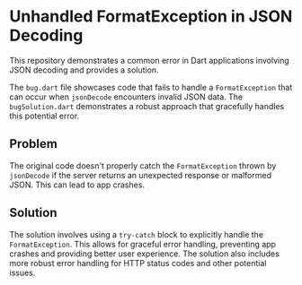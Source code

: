 # Unhandled FormatException in JSON Decoding

This repository demonstrates a common error in Dart applications involving JSON decoding and provides a solution.

The `bug.dart` file showcases code that fails to handle a `FormatException` that can occur when `jsonDecode` encounters invalid JSON data.  The `bugSolution.dart` demonstrates a robust approach that gracefully handles this potential error.

## Problem

The original code doesn't properly catch the `FormatException` thrown by `jsonDecode` if the server returns an unexpected response or malformed JSON.  This can lead to app crashes.

## Solution

The solution involves using a `try-catch` block to explicitly handle the `FormatException`.  This allows for graceful error handling, preventing app crashes and providing better user experience.  The solution also includes more robust error handling for HTTP status codes and other potential issues.
